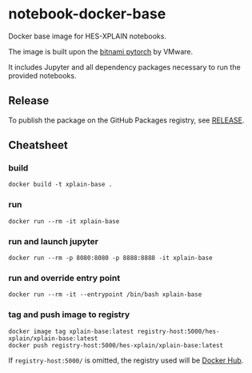 # notebook-docker-base
Docker base image for HES-XPLAIN notebooks.

The image is built upon the [bitnami pytorch](https://hub.docker.com/r/bitnami/pytorch/) by VMware.

It includes Jupyter and all dependency packages necessary to run the provided notebooks.

## Release

To publish the package on the GitHub Packages registry, see [RELEASE](RELEASE.md).

## Cheatsheet

### build

```shell
docker build -t xplain-base .
```

### run
```shell
docker run --rm -it xplain-base
```

### run and launch jupyter
```shell
docker run --rm -p 8080:8080 -p 8888:8888 -it xplain-base
```

### run and override entry point
```shell
docker run --rm -it --entrypoint /bin/bash xplain-base
```

### tag and push image to registry
```shell
docker image tag xplain-base:latest registry-host:5000/hes-xplain/xplain-base:latest
docker push registry-host:5000/hes-xplain/xplain-base:latest
```

If `registry-host:5000/` is omitted, the registry used will be [Docker Hub](https://hub.docker.com/).
